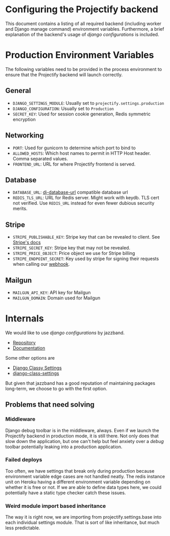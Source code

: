 # Configuring the Projectify backend

This document contains a listing of all required backend (including worker
and Django manage command) environment variables. Furthermore, a brief
explanation of the backend's usage of _django configurations_ is included.

# Production Environment Variables

The following variables need to be provided in the process environment to
ensure that the Projectify backend will launch correctly.

## General
- `DJANGO_SETTINGS_MODULE`: Usually set to `projectify.settings.production`
- `DJANGO_CONFIGURATION`: Usually set to `Production`
- `SECRET_KEY`: Used for session cookie generation, Redis symmetric encryption

## Networking
- `PORT`: Used for gunicorn to determine which port to bind to
- `ALLOWED_HOSTS`: Which host names to permit in HTTP Host header. Comma
separated values.
- `FRONTEND_URL`: URL for where Projectify frontend is served.

## Database
- `DATABASE_URL`:
[dj-database-url](https://github.com/jazzband/dj-database-url) compatible
database url
- `REDIS_TLS_URL`: URL for Redis server. Might work with keydb. TLS cert not
verified. Use `REDIS_URL` instead for even fewer dubious security merits.

## Stripe
- `STRIPE_PUBLISHABLE_KEY`: Stripe key that can be revealed to client. See
[Stripe's docs](https://docs.stripe.com/keys#obtain-api-keys)
- `STRIPE_SECRET_KEY`: Stripe key that may not be revealed.
- `STRIPE_PRICE_OBJECT`: Price object we use for Stripe billing
- `STRIPE_ENDPOINT_SECRET`: Key used by stripe for signing their requests when
  calling our [webhook](https://docs.stripe.com/webhooks#events-overview).

## Mailgun

- `MAILGUN_API_KEY`: API key for Mailgun
- `MAILGUN_DOMAIN`: Domain used for Mailgun

# Internals

We would like to use _django configurations_ by jazzband.

- [Repository](https://github.com/jazzband/django-configurations)
- [Documentation](https://django-configurations.readthedocs.io/en/latest/)

Some other options are

- [Django Classy
  Settings](https://django-classy-settings.readthedocs.io/en/latest/)
- [django-class-settings](https://django-class-settings.readthedocs.io/en/latest/)

But given that jazzband has a good reputation of maintaining packages
long-term, we choose to go with the first option.

## Problems that need solving

### Middleware

Django debug toolbar is in the middleware, always. Even if we launch the Projectify backend in production mode, it is still there. Not only does that slow down the
application, but one can't help but feel anxiety over a _debug_ toolbar
potentially leaking into a production application.

### Failed deploys

Too often, we have settings that break only during production because
environment variable edge cases are not handled neatly. The redis instance unit
on Heroku having a different environment variable depending on whether it is
free or not. If we are able to define data types here, we could potentially
have a static type checker catch these issues.

### Weird module import based inheritance

The way it is right now, we are importing from projectify.settings.base into
each individual settings module. That is sort of like inheritance, but much
less predictable.
